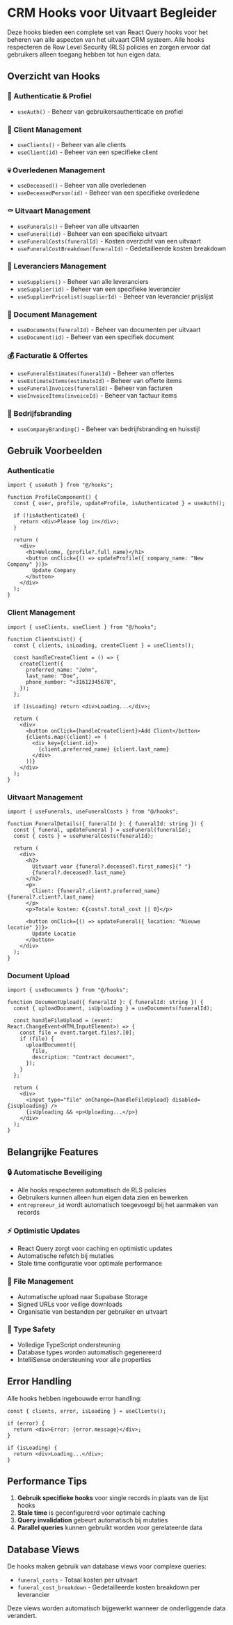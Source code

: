 # CRM Hooks voor Uitvaart Begleider

Deze hooks bieden een complete set van React Query hooks voor het beheren van alle aspecten van het uitvaart CRM systeem. Alle hooks respecteren de Row Level Security (RLS) policies en zorgen ervoor dat gebruikers alleen toegang hebben tot hun eigen data.

## Overzicht van Hooks

### 🔐 Authenticatie & Profiel

- `useAuth()` - Beheer van gebruikersauthenticatie en profiel

### 👥 Client Management

- `useClients()` - Beheer van alle clients
- `useClient(id)` - Beheer van een specifieke client

### 💀 Overledenen Management

- `useDeceased()` - Beheer van alle overledenen
- `useDeceasedPerson(id)` - Beheer van een specifieke overledene

### ⚰️ Uitvaart Management

- `useFunerals()` - Beheer van alle uitvaarten
- `useFuneral(id)` - Beheer van een specifieke uitvaart
- `useFuneralCosts(funeralId)` - Kosten overzicht van een uitvaart
- `useFuneralCostBreakdown(funeralId)` - Gedetailleerde kosten breakdown

### 🏪 Leveranciers Management

- `useSuppliers()` - Beheer van alle leveranciers
- `useSupplier(id)` - Beheer van een specifieke leverancier
- `useSupplierPricelist(supplierId)` - Beheer van leverancier prijslijst

### 📄 Document Management

- `useDocuments(funeralId)` - Beheer van documenten per uitvaart
- `useDocument(id)` - Beheer van een specifiek document

### 💰 Facturatie & Offertes

- `useFuneralEstimates(funeralId)` - Beheer van offertes
- `useEstimateItems(estimateId)` - Beheer van offerte items
- `useFuneralInvoices(funeralId)` - Beheer van facturen
- `useInvoiceItems(invoiceId)` - Beheer van factuur items

### 🎨 Bedrijfsbranding

- `useCompanyBranding()` - Beheer van bedrijfsbranding en huisstijl

## Gebruik Voorbeelden

### Authenticatie

```tsx
import { useAuth } from "@/hooks";

function ProfileComponent() {
  const { user, profile, updateProfile, isAuthenticated } = useAuth();

  if (!isAuthenticated) {
    return <div>Please log in</div>;
  }

  return (
    <div>
      <h1>Welcome, {profile?.full_name}</h1>
      <button onClick={() => updateProfile({ company_name: "New Company" })}>
        Update Company
      </button>
    </div>
  );
}
```

### Client Management

```tsx
import { useClients, useClient } from "@/hooks";

function ClientsList() {
  const { clients, isLoading, createClient } = useClients();

  const handleCreateClient = () => {
    createClient({
      preferred_name: "John",
      last_name: "Doe",
      phone_number: "+31612345678",
    });
  };

  if (isLoading) return <div>Loading...</div>;

  return (
    <div>
      <button onClick={handleCreateClient}>Add Client</button>
      {clients.map((client) => (
        <div key={client.id}>
          {client.preferred_name} {client.last_name}
        </div>
      ))}
    </div>
  );
}
```

### Uitvaart Management

```tsx
import { useFunerals, useFuneralCosts } from "@/hooks";

function FuneralDetails({ funeralId }: { funeralId: string }) {
  const { funeral, updateFuneral } = useFuneral(funeralId);
  const { costs } = useFuneralCosts(funeralId);

  return (
    <div>
      <h2>
        Uitvaart voor {funeral?.deceased?.first_names}{" "}
        {funeral?.deceased?.last_name}
      </h2>
      <p>
        Client: {funeral?.client?.preferred_name} {funeral?.client?.last_name}
      </p>
      <p>Totale kosten: €{costs?.total_cost || 0}</p>

      <button onClick={() => updateFuneral({ location: "Nieuwe locatie" })}>
        Update Locatie
      </button>
    </div>
  );
}
```

### Document Upload

```tsx
import { useDocuments } from "@/hooks";

function DocumentUpload({ funeralId }: { funeralId: string }) {
  const { uploadDocument, isUploading } = useDocuments(funeralId);

  const handleFileUpload = (event: React.ChangeEvent<HTMLInputElement>) => {
    const file = event.target.files?.[0];
    if (file) {
      uploadDocument({
        file,
        description: "Contract document",
      });
    }
  };

  return (
    <div>
      <input type="file" onChange={handleFileUpload} disabled={isUploading} />
      {isUploading && <p>Uploading...</p>}
    </div>
  );
}
```

## Belangrijke Features

### 🔒 Automatische Beveiliging

- Alle hooks respecteren automatisch de RLS policies
- Gebruikers kunnen alleen hun eigen data zien en bewerken
- `entrepreneur_id` wordt automatisch toegevoegd bij het aanmaken van records

### ⚡ Optimistic Updates

- React Query zorgt voor caching en optimistic updates
- Automatische refetch bij mutaties
- Stale time configuratie voor optimale performance

### 📁 File Management

- Automatische upload naar Supabase Storage
- Signed URLs voor veilige downloads
- Organisatie van bestanden per gebruiker en uitvaart

### 💾 Type Safety

- Volledige TypeScript ondersteuning
- Database types worden automatisch gegenereerd
- IntelliSense ondersteuning voor alle properties

## Error Handling

Alle hooks hebben ingebouwde error handling:

```tsx
const { clients, error, isLoading } = useClients();

if (error) {
  return <div>Error: {error.message}</div>;
}

if (isLoading) {
  return <div>Loading...</div>;
}
```

## Performance Tips

1. **Gebruik specifieke hooks** voor single records in plaats van de lijst hooks
2. **Stale time** is geconfigureerd voor optimale caching
3. **Query invalidation** gebeurt automatisch bij mutaties
4. **Parallel queries** kunnen gebruikt worden voor gerelateerde data

## Database Views

De hooks maken gebruik van database views voor complexe queries:

- `funeral_costs` - Totaal kosten per uitvaart
- `funeral_cost_breakdown` - Gedetailleerde kosten breakdown per leverancier

Deze views worden automatisch bijgewerkt wanneer de onderliggende data verandert.
